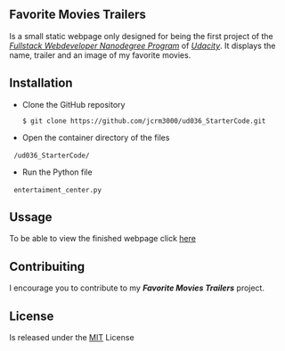 ## Favorite Movies Trailers

Is a small static webpage only designed for being the first project of the _[Fullstack Webdeveloper Nanodegree Program](https://bit.ly/1EA7MCq)_ of _[Udacity](https://www.udacity.com/)_.
It displays the name, trailer and an image of my favorite movies.

## Installation

* Clone the GitHub repository

    `$ git clone https://github.com/jcrm3000/ud036_StarterCode.git`

* Open the container directory of the files

    `/ud036_StarterCode/`
  
* Run the Python file
 
    `entertaiment_center.py`

## Ussage

To be able to view the finished webpage click [here](https://bit.ly/2qnb4ud)

## Contribuiting 

I encourage you to contribute to my **_Favorite Movies Trailers_** project.

## License

Is released under the [MIT](https://bit.ly/2v2QSDB) License
